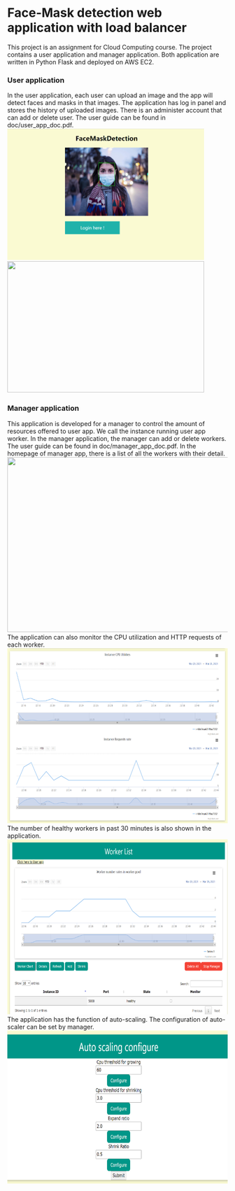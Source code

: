 # Face-Mask detection web application with load balancer
This project is an assignment for Cloud Computing course. The project contains a user application and manager application. Both application are written in Python Flask and deployed on AWS EC2.
<br>
### User application
In the user application, each user can upload an image and the app will detect faces and masks in that images. The application has log in panel and stores the history of uploaded images. There is an administer account that can add or delete user. The user guide can be found in doc/user_app_doc.pdf.
<br>
<img src="https://github.com/SPDQ/ECE1779_A2/blob/master/doc/userapp_home.png" height="300px" width="450px">
<img src="" height="300px" width="450px">
<br>
### Manager application
This application is developed for a manager to control the amount of resources offered to user app. We call the instance running user app worker. In the manager application, the manager can add or delete workers. The user guide can be found in doc/manager_app_doc.pdf. 
In the homepage of manager app, there is a list of all the workers with their detail.
<br>
<img src="" height="400px" width="600px">
<br>
The application can also monitor the CPU utilization and HTTP requests of each worker. 
<br>
<img src="https://github.com/SPDQ/ECE1779_A2/blob/master/doc/manager_cpu.png" height="400px" width="600px">
<br>
The number of healthy workers in past 30 minutes is also shown in the application. 
<br>
<img src="https://github.com/SPDQ/ECE1779_A2/blob/master/doc/manager_wknum.png" height="400px" width="600px">
<br>
The application has the function of auto-scaling. The configuration of auto-scaler can be set by manager. 
<br>
<img src="https://github.com/SPDQ/ECE1779_A2/blob/master/doc/auto_scaler_config.png" height="350px" width="600px">
<br>
